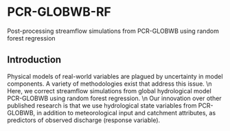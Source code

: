 # PCR-GLOBWB-RF
Post-processing streamflow simulations from PCR-GLOBWB using random forest regression

## Introduction
Physical models of real-world variables are plagued by uncertainty in model components. A variety of methodologies exist that address this issue. \n 
Here, we correct streamflow simulations from global hydrological model PCR-GLOBWB using random forest regression. \n
Our innovation over other published research is that we use hydrological state variables from PCR-GLOBWB, in addition to meteorological input and catchment attributes, as predictors of observed discharge (response variable).
